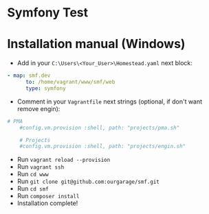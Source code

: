 Symfony Test
========================
# Installation manual (Windows)

* Add in your `C:\Users\<Your_User>\Homestead.yaml` next block:
```yaml
- map: smf.dev
      to: /home/vagrant/www/smf/web
      type: symfony
```
* Comment in your `Vagrantfile` next strings (optional, if don't want remove engin):
```bash
# PMA
	#config.vm.provision :shell, path: "projects/pma.sh"

	# Projects
	#config.vm.provision :shell, path: "projects/engin.sh"
```
* Run `vagrant reload --provision`
* Run `vagrant ssh`
* Run `cd www`
* Run `git clone git@github.com:ourgarage/smf.git`
* Run `cd smf`
* Run `composer install`
* Installation complete!